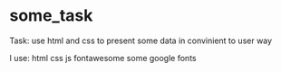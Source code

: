 # some_task

Task:
use html and css to present some data in convinient to user way

I use:
html
css
js
fontawesome
some google fonts

